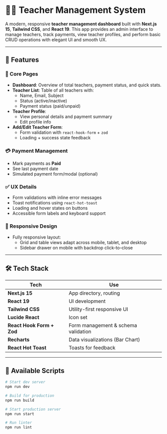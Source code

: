 # 🧑‍🏫 Teacher Management System

A modern, responsive **teacher management dashboard** built with **Next.js 15**, **Tailwind CSS**, and **React 19**. This app provides an admin interface to manage teachers, track payments, view teacher profiles, and perform basic CRUD operations with elegant UI and smooth UX.

---

## 🚀 Features

### 🧩 Core Pages
- **Dashboard**: Overview of total teachers, payment status, and quick stats.
- **Teacher List**: Table of all teachers with:
  - Name, Email, Subject
  - Status (active/inactive)
  - Payment status (paid/unpaid)
- **Teacher Profile**:
  - View personal details and payment summary
  - Edit profile info
- **Add/Edit Teacher Form**:
  - Form validation with `react-hook-form` + `zod`
  - Loading + success state feedback

### 💳 Payment Management
- Mark payments as **Paid**
- See last payment date
- Simulated payment form/modal (optional)

### ✅ UX Details
- Form validations with inline error messages
- Toast notifications using `react-hot-toast`
- Loading and hover states on buttons
- Accessible form labels and keyboard support

### 📱 Responsive Design
- Fully responsive layout:
  - Grid and table views adapt across mobile, tablet, and desktop
  - Sidebar drawer on mobile with backdrop click-to-close

---

## 🛠 Tech Stack

| Tech             | Use                         |
|------------------|------------------------------|
| **Next.js 15**   | App directory, routing       |
| **React 19**     | UI development               |
| **Tailwind CSS** | Utility-first responsive UI  |
| **Lucide React** | Icon set                     |
| **React Hook Form + Zod** | Form management & schema validation |
| **Recharts**     | Data visualizations (Bar Chart) |
| **React Hot Toast** | Toasts for feedback      |

---

## 🧪 Available Scripts

```bash
# Start dev server
npm run dev

# Build for production
npm run build

# Start production server
npm run start

# Run linter
npm run lint

